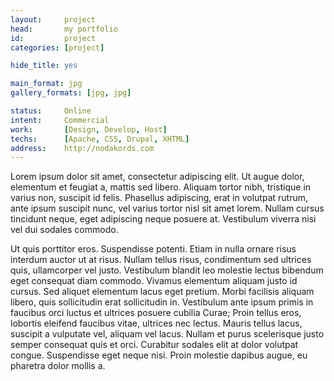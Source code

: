 ```yaml
---
layout:     project
head:       my portfolio
id:         project
categories: [project]

hide_title: yes

main_format: jpg
gallery_formats: [jpg, jpg]

status:     Online
intent:     Commercial
work:       [Design, Develop, Host]
techs:      [Apache, CSS, Drupal, XHTML]
address:    http://nodakords.com
---
```

Lorem ipsum dolor sit amet, consectetur adipiscing elit. Ut augue dolor, elementum et feugiat a, mattis sed libero. Aliquam tortor nibh, tristique in varius non, suscipit id felis. Phasellus adipiscing, erat in volutpat rutrum, ante ipsum suscipit nunc, vel varius tortor nisl sit amet lorem. Nullam cursus tincidunt neque, eget adipiscing neque posuere at. Vestibulum viverra nisi vel dui sodales commodo.

Ut quis porttitor eros. Suspendisse potenti. Etiam in nulla ornare risus interdum auctor ut at risus. Nullam tellus risus, condimentum sed ultrices quis, ullamcorper vel justo. Vestibulum blandit leo molestie lectus bibendum eget consequat diam commodo. Vivamus elementum aliquam justo id cursus. Sed aliquet elementum lacus eget pretium. Morbi facilisis aliquam libero, quis sollicitudin erat sollicitudin in. Vestibulum ante ipsum primis in faucibus orci luctus et ultrices posuere cubilia Curae; Proin tellus eros, lobortis eleifend faucibus vitae, ultrices nec lectus. Mauris tellus lacus, suscipit a vulputate vel, aliquam vel lacus. Nullam et purus scelerisque justo semper consequat quis et orci. Curabitur sodales elit at dolor volutpat congue. Suspendisse eget neque nisi. Proin molestie dapibus augue, eu pharetra dolor mollis a.
